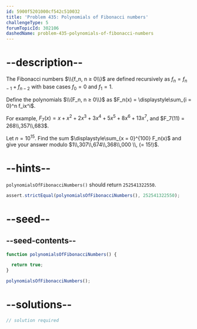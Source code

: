 ```yaml
---
id: 5900f5201000cf542c510032
title: 'Problem 435: Polynomials of Fibonacci numbers'
challengeType: 5
forumTopicId: 302106
dashedName: problem-435-polynomials-of-fibonacci-numbers
---
```


# --description--

The Fibonacci numbers $\\{f_n, n ≥ 0\\}$ are defined recursively as $f_n = f_{n - 1} + f_{n - 2}$ with base cases $f_0 = 0$ and $f_1 = 1$.

Define the polynomials $\\{F_n, n ≥ 0\\}$ as $F_n(x) = \displaystyle\sum_{i = 0}^n f_ix^i$.

For example, $F_7(x) = x + x^2 + 2x^3 + 3x^4 + 5x^5 + 8x^6 + 13x^7$, and $F_7(11) = 268\\,357\\,683$.

Let $n = {10}^{15}$. Find the sum $\displaystyle\sum_{x = 0}^{100} F_n(x)$ and give your answer modulo $1\\,307\\,674\\,368\\,000 \\, (= 15!)$.

# --hints--

`polynomialsOfFibonacciNumbers()` should return `252541322550`.

```js
assert.strictEqual(polynomialsOfFibonacciNumbers(), 252541322550);
```

# --seed--

## --seed-contents--

```js
function polynomialsOfFibonacciNumbers() {

  return true;
}

polynomialsOfFibonacciNumbers();
```

# --solutions--

```js
// solution required
```
